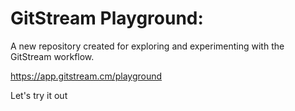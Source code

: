 # GitStream Playground:

A new repository created for exploring and experimenting with the GitStream workflow.

https://app.gitstream.cm/playground

Let's try it out


















